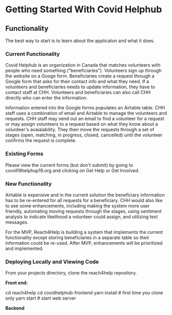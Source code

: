 # Getting Started With Covid Helphub

## Functionality

The best way to start is to learn about the applicaton and what it does.

### Current Functionality

Covid Helphub is an organization in Canada that matches volunteers with people who need something ("beneficiaries"). Volunteers sign up through the website on a Googe form. Beneficiaries create a request through a Google form that asks for their contact info and what they need. If a volunteers and beneficiaries needs to update information, they have to contact staff at CHH. Volunteers and beneficiaries can also call CHH directly who can enter the information.

Information entered into the Google forms populates an Airtable table. CHH staff uses a combination of email and Airtable to manage the volunteers and requests. CHH staff may send out an email to find a volunteer for a request or may assign volunteers to a request based on what they know about a volunteer's avaialability. They then move the requests through a set of stages (open, matching, in progress, closed, cancelled) until the volunteer confirms the request is complete.

### Existing Forms

Please view the current forms (but don't submit) by going to covid19helphup19.org and clicking on Get Help or Get Involved.

### New Functionality

Airtable is expensive and in the current solution the beneficiary information has to be re-entered for all requests for a beneficiary. CHH would also like to see some enhancements, including making the system more user friendly, automating moving requests through the stages, using sentiment analysis to indicate likelihood a volunteer could assign, and utilizing text messages.

For the MVP, Reach4Help is building a system that implements the current functionality except storing beneficiaries in a separate table so their information could be re-used. After MVP, enhancements will be prioritized and implemented.

### Deploying Locally and Viewing Code

From your projects directory, clone the reach4help repository.

**Front end:**

cd reach4help
cd covidhelphub-frontend
yarn install # first time you clone only
yarn start # start web server

**Backend**
